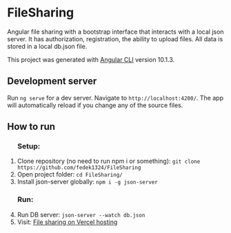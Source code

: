 # FileSharing
<p>Angular file sharing with a bootstrap interface that interacts with a local json server. It has authorization, registration, the ability to upload files. All data is stored in a local db.json file.</p>

This project was generated with [Angular CLI](https://github.com/angular/angular-cli) version 10.1.3.

## Development server

Run `ng serve` for a dev server. Navigate to `http://localhost:4200/`. The app will automatically reload if you change any of the source files.

## How to run

<ol>  
  <h3>Setup:</h3>
  <li>Clone repository (no need to run npm i or something): <code>git clone https://github.com/fedek1324/FileSharing</code></li>
  <li>Open project folder: <code>cd FileSharing/</code></li>
  <li>Install json-server globally: <code>npm i -g json-server</code></li>
  <h3>Run:</h3>
  <li>Run DB server: <code>json-server --watch db.json</code></li>
  <li>Visit: <a href="https://file-sharing-sable.vercel.app/" target="_blank">File sharing on Vercel hosting</a></li>
</ol>
